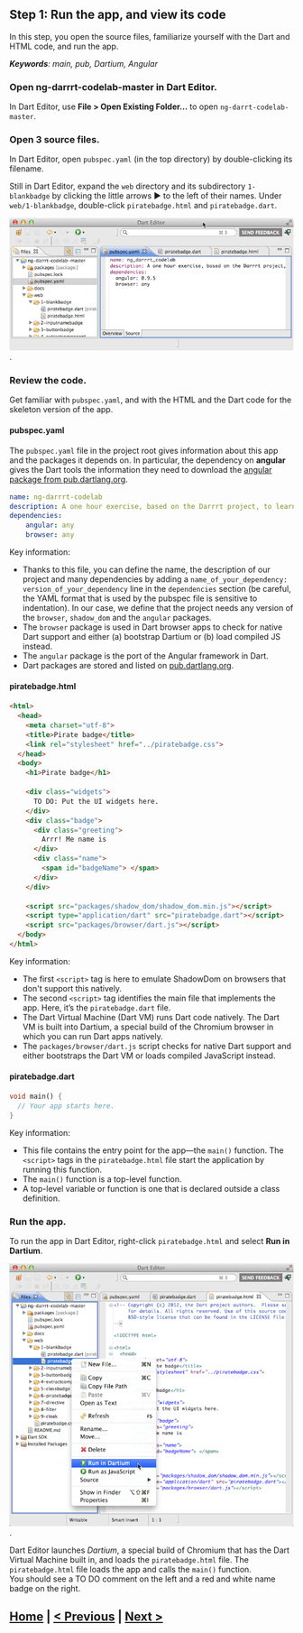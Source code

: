 ## Step 1: Run the app, and view its code

In this step, you open the source files, familiarize yourself with the Dart and HTML code, and run the app.

_**Keywords**: main, pub, Dartium, Angular_


### Open ng-darrrt-codelab-master in Dart Editor.

In Dart Editor, use **File > Open Existing Folder...** to open
`ng-darrt-codelab-master`.

### Open 3 source files.

In Dart Editor, open `pubspec.yaml` (in the top directory) by
double-clicking its filename.

Still in Dart Editor,
expand the `web` directory and its subdirectory `1-blankbadge` by
clicking the little arrows ► to the left of their names. 
Under `web/1-blankbadge`,
double-click `piratebadge.html` and `piratebadge.dart`.

![Open 3 source files](img/openfiles.png).

### Review the code.

Get familiar with `pubspec.yaml`, and with the HTML and the Dart code
for the skeleton version of the app.

#### pubspec.yaml
  
The `pubspec.yaml` file in the project root gives information
about this app and the packages it depends on.
In particular, the dependency on **angular** gives the Dart tools
the information they need to download the
[angular package from pub.dartlang.org](https://pub.dartlang.org/packages/angular).

``` yaml
name: ng-darrrt-codelab
description: A one hour exercise, based on the Darrrt project, to learn AngularDart.
dependencies:
    angular: any
    browser: any
```

Key information:

* Thanks to this file, you can define the name, the description of our project and many dependencies by adding a `name_of_your_dependency: version_of_your_dependency` line in the `dependencies` section (be careful, the YAML format that is used by the pubspec file is sensitive to indentation). In our case, we define that the project needs any version of the `browser`, `shadow_dom` and the `angular` packages.
* The `browser` package is used in Dart browser apps to check for native Dart support and either (a) bootstrap Dartium or (b) load compiled JS instead.
* The `angular` package is the port of the Angular framework in Dart.
* Dart packages are stored and listed on [pub.dartlang.org](http://pub.dartlang.org/).


#### piratebadge.html

```HTML
<html>
  <head>
    <meta charset="utf-8">
    <title>Pirate badge</title>
    <link rel="stylesheet" href="../piratebadge.css">
  </head>
  <body>
    <h1>Pirate badge</h1>
    
    <div class="widgets">
      TO DO: Put the UI widgets here.
    </div>
    <div class="badge">
      <div class="greeting">
        Arrr! Me name is
      </div>
      <div class="name">
        <span id="badgeName"> </span>
      </div>
    </div>

    <script src="packages/shadow_dom/shadow_dom.min.js"></script>
    <script type="application/dart" src="piratebadge.dart"></script>
    <script src="packages/browser/dart.js"></script>
  </body>
</html>
```
Key information:
- The first `<script>` tag is here to emulate ShadowDom on browsers that don't support this natively.
- The second `<script>` tag identifies the main file that implements the app. Here, it’s the `piratebadge.dart` file.
- The Dart Virtual Machine (Dart VM) runs Dart code natively.
  The Dart VM is built into Dartium, a special build of the Chromium browser
  in which you can run Dart apps natively.
- The `packages/browser/dart.js` script checks for native Dart support and
   either bootstraps the Dart VM or loads compiled JavaScript instead.

#### piratebadge.dart
  
```Dart
void main() {
  // Your app starts here.
}
```

Key information:
* This file contains the entry point for the app—the `main()` function.
  The `<script>` tags in the `piratebadge.html` file start the application
  by running this function.
* The `main()` function is a top-level function.
* A top-level variable or function is one that is declared outside
  a class definition.

### Run the app.

To run the app in Dart Editor, right-click `piratebadge.html` and select **Run in Dartium**.

![Click the run button](img/clickrun.png).

Dart Editor launches _Dartium_, a special build of Chromium that has the Dart Virtual Machine built in, and loads the `piratebadge.html` file. 
The `piratebadge.html` file loads the app and calls the `main()` function.  
You should see a TO DO comment on the left and a red and white name badge on the right.

## [Home](../README.md) | [< Previous](step-0.md) | [Next >](step-2.md)
